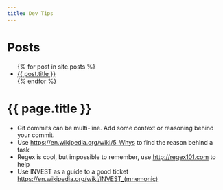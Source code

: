 ```yaml
---
title: Dev Tips
---
```


# Posts #

<ul>
  {% for post in site.posts %}
    <li>
      <a href="{{ post.url }}">{{ post.title }}</a>
    </li>
  {% endfor %}
</ul>

# {{ page.title }} #

- Git commits can be multi-line. Add some context or reasoning behind your commit.
- Use <https://en.wikipedia.org/wiki/5_Whys> to find the reason behind a task
- Regex is cool, but impossible to remember, use <http://regex101.com> to help
- Use INVEST as a guide to a good ticket <https://en.wikipedia.org/wiki/INVEST_(mnemonic)>


